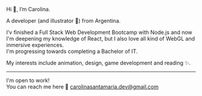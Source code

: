 Hi 👋, I’m Carolina.

A developer (and illustrator 🎨) from Argentina. 

I’v finished a Full Stack Web Development Bootcamp with Node.js and now I'm deepening my knowledge of React, but I also love all kind of WebGL and inmersive experiences.   
I'm progressing towards completing a Bachelor of IT.


My interests include animation, design, game development and reading ✨.


------------

I'm open to work!  
You can reach me here 📧 carolinasantamaria.dev@gmail.com 

<!---
cartografa/cartografa is a ✨ special ✨ repository because its `README.md` (this file) appears on your GitHub profile.
You can click the Preview link to take a look at your changes.
--->
